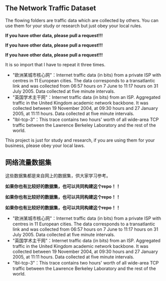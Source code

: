 ## The Network Traffic Dataset

The flowing folders are traffic data which are collected by others. You can use them for your study or research but just obey your local rules.

**If you have other data, please pull a request!!!**

**If you have other data, please pull a request!!!**

**If you have other data, please pull a request!!!**

It is so import that I have to repeat it three times.

- "欧洲某城市核心网"：Internet traffic data (in bits) from a private ISP with centres in 11 European cities. The data corresponds to a transatlantic link and was collected from 06:57 hours on 7 June to 11:17 hours on 31 July 2005. Data collected at five minute intervals.
- "英国学术主干网"：Internet traffic data (in bits) from an ISP. Aggregated traffic in the United Kingdom academic network backbone. It was collected between 19 November 2004, at 09:30 hours and 27 January 2005, at 11:11 hours. Data collected at five minute intervals.
- "lbl-tcp-3"：This trace contains two hours' worth of all wide-area TCP traffic between the Lawrence Berkeley Laboratory and the rest of the world.

This project is just for study and research, if you are using them for your business, please obey your local laws.



## 网络流量数据集 

这些数据集都是来自网上的数据集，供大家学习参考。

**如果你也有比较好的数据集，也可以共同构建这个repo！！**

**如果你也有比较好的数据集，也可以共同构建这个repo！！**

**如果你也有比较好的数据集，也可以共同构建这个repo！！**



- "欧洲某城市核心网"：Internet traffic data (in bits) from a private ISP with centres in 11 European cities. The data corresponds to a transatlantic link and was collected from 06:57 hours on 7 June to 11:17 hours on 31 July 2005. Data collected at five minute intervals.
- "英国学术主干网"：Internet traffic data (in bits) from an ISP. Aggregated traffic in the United Kingdom academic network backbone. It was collected between 19 November 2004, at 09:30 hours and 27 January 2005, at 11:11 hours. Data collected at five minute intervals.
- "lbl-tcp-3"：This trace contains two hours' worth of all wide-area TCP traffic between the Lawrence Berkeley Laboratory and the rest of the world.



